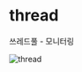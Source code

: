 thread
======

쓰레드풀 - 모니터링

![thread](http://www.thisiscolossal.com/wp-content/uploads/2013/01/hamilton-5.jpg)

